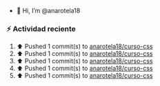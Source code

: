 - 👋 Hi, I’m @anarotela18

### :zap: Actividad reciente
<!--RECENT_ACTIVITY:start-->
1. ⬆️ Pushed 1 commit(s) to [anarotela18/curso-css](https://github.com/anarotela18/curso-css)<br>
2. ⬆️ Pushed 1 commit(s) to [anarotela18/curso-css](https://github.com/anarotela18/curso-css)<br>
3. ⬆️ Pushed 1 commit(s) to [anarotela18/curso-css](https://github.com/anarotela18/curso-css)<br>
4. ⬆️ Pushed 1 commit(s) to [anarotela18/curso-css](https://github.com/anarotela18/curso-css)<br>
5. ⬆️ Pushed 1 commit(s) to [anarotela18/curso-css](https://github.com/anarotela18/curso-css)<br>
<!--RECENT_ACTIVITY:end-->
